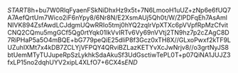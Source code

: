 $START$8h+bu7W0RlqFyaenFSkNiDhxHz9x5t+7N6LmooH1uUZ+zNp6e6fUQ7A7AefQrtUm7Wico2iF6nYpy8/6Nr8N/E2XsmAUj5Qh0t/W/ZlPDFqEh7AsAmlNIVK894ZsfAwdLCJdgmUQwRRIo5tmj0hYQ2zqlrVpXTXc6pVVpfRpMzCfvitCNQ2CQmu5mgGCf5Qg0rtYqk01lkVvIRTv6Vy69nVVtj2TN9hz7p2cZAgC8D7RiPHaP5a5O4mBQE+bG779peQiE25dliP8f3Gcz0xTH8X//GLxoPwxf2kTF9LUZuhIXMt7x4kDB7ZCLYjVFPQY4QRviBZLazKETYvXcJwNrjv8//o3grtNyJS8btUemMTyTUJupeRpSzLykhkSdaAkuSf3UdGsctiwTePL0T+p07QiNA1JUJZ3fxLP15no2dqhUYV2xipL4XLfO7+6CX4s$END$